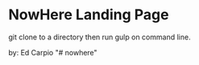 # NowHere Landing Page

git clone to a directory then run gulp on command line.

by: Ed Carpio
"# nowhere" 
